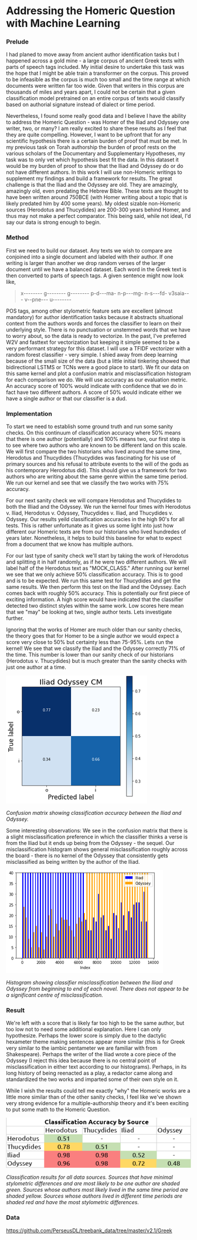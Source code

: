 # Addressing the Homeric Question with Machine Learning

### Prelude 
I had planed to move away from ancient author identification tasks but I happened across a gold mine - a large corpus of ancient Greek texts with parts of speech tags included. My initial desire to undertake this task was the hope that I might be able train a transformer on the corpus. This proved to be infeasible as the corpus is much too small and the time range at which documents were written far too wide. Given that writers in this corpus are thousands of miles and years apart, I could not be certain that a given classification model pretrained on an entire corpus of texts would classify based on authorial signature instead of dialect or time period. 

Nevertheless, I found some really good data and I believe I have the ability to address the Homeric Question - was Homer of the Iliad and Odyssey one writer, two, or many? I am really excited to share these results as I feel that they are quite compelling. However, I want to be upfront that for any scientific hypothesis there is a certain burden of proof that must be met. In my previous task on Torah authorship the burden of proof rests on the various scholars of the Documentary and Supplementary Hypotheses, my task was to only vet which hypothesis best fit the data. In this dataset it would be my burden of proof to show that the Iliad and Odyssey do or do not have different authors. In this work I will use non-Homeric writings to supplement my findings and build a framework for results. The great challenge is that the Iliad and the Odyssey are old. They are amazingly, amazingly old, even predating the Hebrew Bible. These texts are thought to have been written around 750BCE (with Homer writing about a topic that is likely predated him by 400 some years). My oldest sizable non-Homeric sources (Herodotus and Thucydides) are 200-300 years behind Homer, and thus may not make a perfect comparator. This being said, while not ideal, I'd say our data is strong enough to begin.

### Method
First we need to build our dataset. Any texts we wish to compare are conjoined into a single document and labeled with their author. If one writing is larger than another we drop random verses of the larger document until we have a balanced dataset. Each word in the Greek text is then converted to parts of speech tags. A given sentence might now look like,
> x-------- g-------- g-------- p-d---ma- n-p---mg- n-s---fd- v3saia--- v--pne--- u--------

POS tags, among other stylometric feature sets are excellent (almost mandatory) for author identification tasks because it abstracts situational context from the authors words and forces the classifier to learn on their underlying style. There is no punctuation or unstemmed words that we have to worry about, so the data is ready to vectorize. In the past, I've preferred W2V and fasttext for vectorization but keeping it simple seemed to be a very performant strategy for this dataset. I will use a TFIDF vectorizer with a random forest classifier - very simple. I shied away from deep learning because of the small size of the data (but a little initial tinkering showed that bidirectional LSTMS or TCNs were a good place to start). We fit our data on this same kernel and plot a confusion matrix and misclassification histogram for each comparison we do. We will use accuracy as our evaluation metric. An accuracy score of 100% would indicate with confidence that we do in fact have two different authors. A score of 50% would indicate either we have a single author or that our classifier is a dud. 

### Implementation
To start we need to establish some ground truth and run some sanity checks. On this continuum of classification accuracy where 50% means that there is one author (potentially) and 100% means two, our first step is to see where two authors who are known to be different land on this scale. We will first compare the two historians who lived around the same time, Herodotus and Thucydides (Thucydides was fascinating for his use of primary sources and his refusal to attribute events to the will of the gods as his contemporary Herodotus did). This should give us a framework for two authors who are writing about the same genre within the same time period. We run our kernel and see that we classify the two works with 75% accuracy. 

For our next sanity check we will compare Herodotus and Thucydides to both the Illiad and the Odyssey. We run the kernel four times with Herodotus v. Iliad, Herodotus v. Odyssey, Thucydides v. Iliad, and Thucydides v. Odyssey. Our results yeild classification accuracies in the high 90's for all tests. This is rather unfortunate as it gives us some light into just how different our Homeric texts are from our historians who lived hundredes of years later. Nonetheless, it helps to build this baseline for what to expect from a document that we know has multiple authors.

For our last type of sanity check we'll start by taking the work of Herodotus and splitting it in half randomly, as if he were two different authors. We will label half of the Herodotus text as "MOCK_CLASS." After running our kernel we see that we only achieve 50% classification accuracy. This is to good and is to be expected. We run this same test for Thucydides and get the same results. We then perform this test on the Iliad and the Odyssey. Each comes back with roughly 50% accuracy. This is potentially our first piece of exciting information. A high score would have indicated that the classifier detected two distinct styles within the same work. Low scores here mean that we "may" be looking at two, single author texts. Lets investigate further.

Ignoring that the works of Homer are much older than our sanity checks, the theory goes that for Homer to be a single author we would expect a score very close to 50% but certainty less than 75-95%. Lets run the kernel! We see that we classify the Iliad and the Odyssey correctly 71% of the time. This number is lower than our sanity check of our historians (Herodotus v. Thucydides) but is much greater than the sanity checks with just one author at a time. 

![Confusion matrix showing classification accuracy between the Iliad and Odyssey.](images/confusion_matrix.png?raw=true "Misclassification Histogram")

*Confusion matrix showing classification accuracy between the Iliad and Odyssey.*

Some interesting observations: We see in the confusion matrix that there is a slight misclassification preference in which the classifier thinks a verse is from the Iliad but it ends up being from the Odyssey - the sequel. Our misclassification histogram shows general misclassification roughly across the board - there is no kernel of the Odyssey that consistently gets misclassified as being written by the author of the Iliad.

![Histogram showing classifier misclassification between the Iliad and Odyssey from beginning to end of each novel. There does not appear to be a significant centre of misclassification.](images/misclassification_histogram.png?raw=true "Misclassification Histogram")

*Histogram showing classifier misclassification between the Iliad and Odyssey from beginning to end of each novel. There does not appear to be a significant centre of misclassification.*

### Result
We're left with a score that is likely far too high to be the same author, but too low not to need some additional explanation. Here I can only hypothesize. Perhaps the lower score is simply due to the dactylic hexameter theme making sentences appear more similar (this is for Greek very similar to the iambic pentameter we are familiar with from Shakespeare). Perhaps the writer of the Iliad wrote a core piece of the Odyssey (I reject this idea because there is no central point of misclassification in either text according to our histograms). Perhaps, in its long history of being reenacted as a play, a redactor came along and standardized the two works and imparted some of their own style on it. 

While I wish the results could tell me exactly "why" the Homeric works are a little more similar than of the other sanity checks, I feel like we've shown very strong evidence for a multiple-authorship theory and it's been exciting to put some math to the Homeric Question.

![Classification results for all data sources. Sources that have minimal stylometric differences and are most likely to be one author are shaded green. Sources whose authors most likely lived in the same time period are shaded yellow. Sources whose authors lived in different time periods are shaded red and have the most stylometric differences.](images/results.png?raw=true "Misclassification Histogram")

*Classification results for all data sources. Sources that have minimal stylometric differences and are most likely to be one author are shaded green. Sources whose authors most likely lived in the same time period are shaded yellow. Sources whose authors lived in different time periods are shaded red and have the most stylometric differences.*

### Data
https://github.com/PerseusDL/treebank_data/tree/master/v2.1/Greek